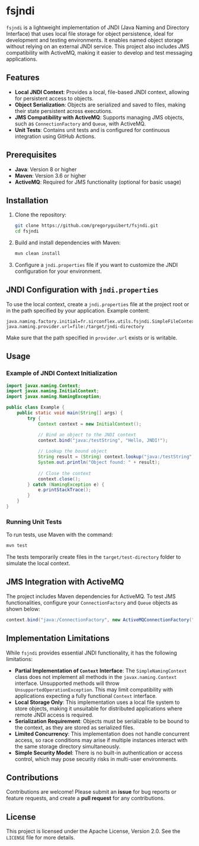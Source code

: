 
# fsjndi

`fsjndi` is a lightweight implementation of JNDI (Java Naming and Directory Interface) that uses local file storage for object persistence, ideal for development and testing environments. It enables named object storage without relying on an external JNDI service. This project also includes JMS compatibility with ActiveMQ, making it easier to develop and test messaging applications.

## Features

- **Local JNDI Context**: Provides a local, file-based JNDI context, allowing for persistent access to objects.
- **Object Serialization**: Objects are serialized and saved to files, making their state persistent across executions.
- **JMS Compatibility with ActiveMQ**: Supports managing JMS objects, such as `ConnectionFactory` and `Queue`, with ActiveMQ.
- **Unit Tests**: Contains unit tests and is configured for continuous integration using GitHub Actions.

## Prerequisites

- **Java**: Version 8 or higher
- **Maven**: Version 3.6 or higher
- **ActiveMQ**: Required for JMS functionality (optional for basic usage)

## Installation

1. Clone the repository:
   ```bash
   git clone https://github.com/gregoryguibert/fsjndi.git
   cd fsjndi
   ```

2. Build and install dependencies with Maven:
   ```bash
   mvn clean install
   ```

3. Configure a `jndi.properties` file if you want to customize the JNDI configuration for your environment.

## JNDI Configuration with `jndi.properties`

To use the local context, create a `jndi.properties` file at the project root or in the path specified by your application. Example content:

```properties
java.naming.factory.initial=fr.sirconflex.utils.fsjndi.SimpleFileContextFactory
java.naming.provider.url=file:/target/jndi-directory
```

Make sure that the path specified in `provider.url` exists or is writable.

## Usage

### Example of JNDI Context Initialization

```java
import javax.naming.Context;
import javax.naming.InitialContext;
import javax.naming.NamingException;

public class Example {
    public static void main(String[] args) {
        try {
            Context context = new InitialContext();

            // Bind an object to the JNDI context
            context.bind("java:/testString", "Hello, JNDI!");
            
            // Lookup the bound object
            String result = (String) context.lookup("java:/testString");
            System.out.println("Object found: " + result);
            
            // Close the context
            context.close();
        } catch (NamingException e) {
            e.printStackTrace();
        }
    }
}
```

### Running Unit Tests

To run tests, use Maven with the command:

```bash
mvn test
```

The tests temporarily create files in the `target/test-directory` folder to simulate the local context.

## JMS Integration with ActiveMQ

The project includes Maven dependencies for ActiveMQ. To test JMS functionalities, configure your `ConnectionFactory` and `Queue` objects as shown below:

```java
context.bind("java:/ConnectionFactory", new ActiveMQConnectionFactory("tcp://localhost:61616"));
```

## Implementation Limitations

While `fsjndi` provides essential JNDI functionality, it has the following limitations:

- **Partial Implementation of `Context` Interface**: The `SimpleNamingContext` class does not implement all methods in the `javax.naming.Context` interface. Unsupported methods will throw `UnsupportedOperationException`. This may limit compatibility with applications expecting a fully functional `Context` interface.
- **Local Storage Only**: This implementation uses a local file system to store objects, making it unsuitable for distributed applications where remote JNDI access is required.
- **Serialization Requirement**: Objects must be serializable to be bound to the context, as they are stored as serialized files.
- **Limited Concurrency**: This implementation does not handle concurrent access, so race conditions may arise if multiple instances interact with the same storage directory simultaneously.
- **Simple Security Model**: There is no built-in authentication or access control, which may pose security risks in multi-user environments.

## Contributions

Contributions are welcome! Please submit an **issue** for bug reports or feature requests, and create a **pull request** for any contributions.

## License

This project is licensed under the Apache License, Version 2.0. See the `LICENSE` file for more details.
